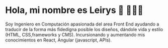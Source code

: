 # Hola, mi nombre es Leirys :dancer: 👩🏾‍💻

Soy Ingeniero en Computación  apasionada del area Front End ayudando  a traducir de la forma más fidedigna posible los diseños, dándole vida y estilo (HTML, CSS,frameworks y CMS). Incursionando y aumentando mis conocimientos en React, Angular (javascript, APIs). 


